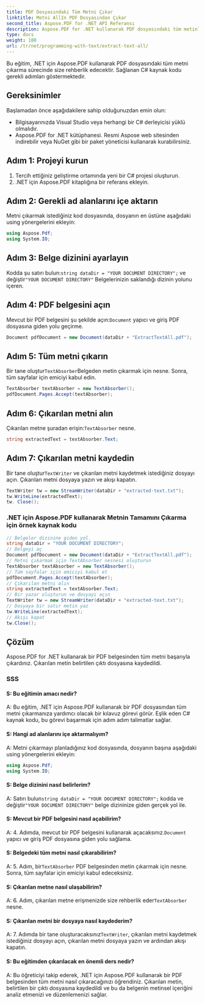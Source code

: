 ```yaml
---
title: PDF Dosyasındaki Tüm Metni Çıkar
linktitle: Metni AllIn PDF Dosyasından Çıkar
second_title: Aspose.PDF for .NET API Referansı
description: Aspose.PDF for .NET kullanarak PDF dosyasındaki tüm metinlerin nasıl çıkarılacağını öğrenin.
type: docs
weight: 180
url: /tr/net/programming-with-text/extract-text-all/
---
```

Bu eğitim, .NET için Aspose.PDF kullanarak PDF dosyasındaki tüm metni çıkarma sürecinde size rehberlik edecektir. Sağlanan C# kaynak kodu gerekli adımları göstermektedir.

## Gereksinimler
Başlamadan önce aşağıdakilere sahip olduğunuzdan emin olun:

- Bilgisayarınızda Visual Studio veya herhangi bir C# derleyicisi yüklü olmalıdır.
- Aspose.PDF for .NET kütüphanesi. Resmi Aspose web sitesinden indirebilir veya NuGet gibi bir paket yöneticisi kullanarak kurabilirsiniz.

## Adım 1: Projeyi kurun
1. Tercih ettiğiniz geliştirme ortamında yeni bir C# projesi oluşturun.
2. .NET için Aspose.PDF kitaplığına bir referans ekleyin.

## Adım 2: Gerekli ad alanlarını içe aktarın
Metni çıkarmak istediğiniz kod dosyasında, dosyanın en üstüne aşağıdaki using yönergelerini ekleyin:

```csharp
using Aspose.Pdf;
using System.IO;
```

## Adım 3: Belge dizinini ayarlayın
 Kodda şu satırı bulun:`string dataDir = "YOUR DOCUMENT DIRECTORY";` ve değiştir`"YOUR DOCUMENT DIRECTORY"` Belgelerinizin saklandığı dizinin yolunu içeren.

## Adım 4: PDF belgesini açın
 Mevcut bir PDF belgesini şu şekilde açın:`Document` yapıcı ve giriş PDF dosyasına giden yolu geçirme.

```csharp
Document pdfDocument = new Document(dataDir + "ExtractTextAll.pdf");
```

## Adım 5: Tüm metni çıkarın
 Bir tane oluştur`TextAbsorber`Belgeden metin çıkarmak için nesne. Sonra, tüm sayfalar için emiciyi kabul edin.

```csharp
TextAbsorber textAbsorber = new TextAbsorber();
pdfDocument.Pages.Accept(textAbsorber);
```

## Adım 6: Çıkarılan metni alın
 Çıkarılan metne şuradan erişin:`TextAbsorber` nesne.

```csharp
string extractedText = textAbsorber.Text;
```

## Adım 7: Çıkarılan metni kaydedin
 Bir tane oluştur`TextWriter` ve çıkarılan metni kaydetmek istediğiniz dosyayı açın. Çıkarılan metni dosyaya yazın ve akışı kapatın.

```csharp
TextWriter tw = new StreamWriter(dataDir + "extracted-text.txt");
tw.WriteLine(extractedText);
tw. Close();
```

### .NET için Aspose.PDF kullanarak Metnin Tamamını Çıkarma için örnek kaynak kodu 
```csharp
// Belgeler dizinine giden yol.
string dataDir = "YOUR DOCUMENT DIRECTORY";
// Belgeyi aç
Document pdfDocument = new Document(dataDir + "ExtractTextAll.pdf");
// Metni çıkarmak için TextAbsorber nesnesi oluşturun
TextAbsorber textAbsorber = new TextAbsorber();
// Tüm sayfalar için emiciyi kabul et
pdfDocument.Pages.Accept(textAbsorber);
// Çıkarılan metni alın
string extractedText = textAbsorber.Text;
// Bir yazar oluşturun ve dosyayı açın
TextWriter tw = new StreamWriter(dataDir + "extracted-text.txt");
// Dosyaya bir satır metin yaz
tw.WriteLine(extractedText);
// Akışı kapat
tw.Close();
```

## Çözüm
Aspose.PDF for .NET kullanarak bir PDF belgesinden tüm metni başarıyla çıkardınız. Çıkarılan metin belirtilen çıktı dosyasına kaydedildi.

### SSS

#### S: Bu eğitimin amacı nedir?

A: Bu eğitim, .NET için Aspose.PDF kullanarak bir PDF dosyasından tüm metni çıkarmanıza yardımcı olacak bir kılavuz görevi görür. Eşlik eden C# kaynak kodu, bu görevi başarmak için adım adım talimatlar sağlar.

#### S: Hangi ad alanlarını içe aktarmalıyım?

A: Metni çıkarmayı planladığınız kod dosyasında, dosyanın başına aşağıdaki using yönergelerini ekleyin:

```csharp
using Aspose.Pdf;
using System.IO;
```

#### S: Belge dizinini nasıl belirlerim?

 A: Satırı bulun`string dataDir = "YOUR DOCUMENT DIRECTORY";` kodda ve değiştir`"YOUR DOCUMENT DIRECTORY"` belge dizininize giden gerçek yol ile.

#### S: Mevcut bir PDF belgesini nasıl açabilirim?

 A: 4. Adımda, mevcut bir PDF belgesini kullanarak açacaksınız.`Document` yapıcı ve giriş PDF dosyasına giden yolu sağlama.

#### S: Belgedeki tüm metni nasıl çıkarabilirim?

 A: 5. Adım, bir`TextAbsorber` PDF belgesinden metin çıkarmak için nesne. Sonra, tüm sayfalar için emiciyi kabul edeceksiniz.

#### S: Çıkarılan metne nasıl ulaşabilirim?

 A: 6. Adım, çıkarılan metne erişmenizde size rehberlik eder`TextAbsorber` nesne.

#### S: Çıkarılan metni bir dosyaya nasıl kaydederim?

 A: 7. Adımda bir tane oluşturacaksınız`TextWriter`, çıkarılan metni kaydetmek istediğiniz dosyayı açın, çıkarılan metni dosyaya yazın ve ardından akışı kapatın.

#### S: Bu eğitimden çıkarılacak en önemli ders nedir?

A: Bu öğreticiyi takip ederek, .NET için Aspose.PDF kullanarak bir PDF belgesinden tüm metni nasıl çıkaracağınızı öğrendiniz. Çıkarılan metin, belirtilen bir çıktı dosyasına kaydedildi ve bu da belgenin metinsel içeriğini analiz etmenizi ve düzenlemenizi sağlar.